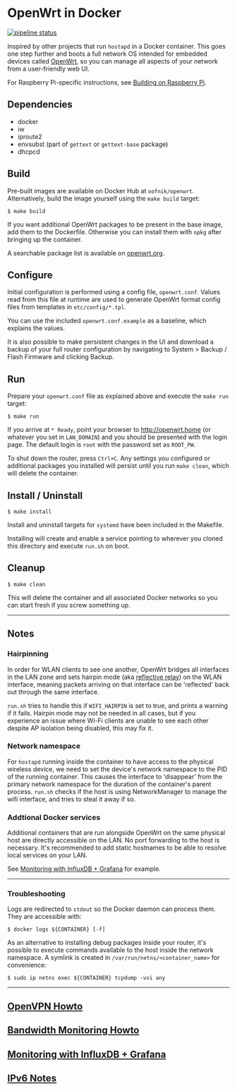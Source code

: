 # OpenWrt in Docker

[![pipeline status](https://gitlab.com/oofnik/docker-openwrt/badges/master/pipeline.svg)](https://gitlab.com/oofnik/docker-openwrt/-/commits/master)

Inspired by other projects that run `hostapd` in a Docker container. This goes one step further and boots a full network OS intended for embedded devices called [OpenWrt](https://openwrt.org/), so you can manage all aspects of your network from a user-friendly web UI.

For Raspberry Pi-specific instructions, see [Building on Raspberry Pi](docs/rpi.md).


## Dependencies

* docker
* iw
* iproute2
* envsubst (part of `gettext` or `gettext-base` package)
* dhcpcd

## Build
Pre-built images are available on Docker Hub at `oofnik/openwrt`. Alternatively, build the image yourself using the `make build` target:
```
$ make build
```
If you want additional OpenWrt packages to be present in the base image, add them to the Dockerfile. Otherwise you can install them with `opkg` after bringing up the container.

A searchable package list is available on [openwrt.org](https://openwrt.org/packages/table/start).

## Configure

Initial configuration is performed using a config file, `openwrt.conf`. Values read from this file at runtime are used to generate OpenWrt format config files from templates in `etc/config/*.tpl`.

You can use the included `openwrt.conf.example` as a baseline, which explains the values.

It is also possible to make persistent changes in the UI and download a backup of your full router configuration by navigating to System > Backup / Flash Firmware and clicking Backup.

## Run

Prepare your `openwrt.conf` file as explained above and execute the `make run` target:
```
$ make run
```

If you arrive at `* Ready`, point your browser to http://openwrt.home (or whatever you set in `LAN_DOMAIN`) and you should be presented with the login page. The default login is `root` with the password set as `ROOT_PW`.

To shut down the router, press `Ctrl+C`. Any settings you configured or additional packages you installed will persist until you run `make clean`, which will delete the container.

## Install / Uninstall
```
$ make install
```
Install and uninstall targets for `systemd` have been included in the Makefile.

Installing will create and enable a service pointing to wherever you cloned this directory and execute `run.sh` on boot.

## Cleanup
```
$ make clean
```
This will delete the container and all associated Docker networks so you can start fresh if you screw something up.

---

## Notes

### Hairpinning


In order for WLAN clients to see one another, OpenWrt bridges all interfaces in the LAN zone and sets hairpin mode (aka [reflective relay](https://lwn.net/Articles/347344/)) on the WLAN interface, meaning packets arriving on that interface can be 'reflected' back out through the same interface.

`run.sh` tries to handle this if `WIFI_HAIRPIN` is set to true, and prints a warning if it fails.
Hairpin mode may not be needed in all cases, but if you experience an issue where Wi-Fi clients are unable to see each other despite AP isolation being disabled, this may fix it.

### Network namespace

For `hostapd` running inside the container to have access to the physical wireless device, we need to set the device's network namespace to the PID of the running container. This causes the interface to 'disappear' from the primary network namespace for the duration of the container's parent process. `run.sh` checks if the host is using NetworkManager to manage the wifi interface, and tries to steal it away if so.

### Addtional Docker services

Additional containers that are run alongside OpenWrt on the same physical host are directly accessible on the LAN. No port forwarding to the host is necessary. It's recommended to add static hostnames to be able to resolve local services on your LAN.

See [Monitoring with InfluxDB + Grafana](monitoring/README.md) for example.

---

### Troubleshooting

Logs are redirected to `stdout` so the Docker daemon can process them. They are accessible with:
```
$ docker logs ${CONTAINER} [-f]
```

As an alternative to installing debug packages inside your router, it's possible to execute commands available to the host inside the network namespace. A symlink is created in `/var/run/netns/<container_name>` for convenience:

```
$ sudo ip netns exec ${CONTAINER} tcpdump -vvi any 
```
---
## [OpenVPN Howto](docs/vpn.md)

## [Bandwidth Monitoring Howto](docs/monitoring.md)

## [Monitoring with InfluxDB + Grafana](monitoring/README.md)

## [IPv6 Notes](docs/ipv6.md)